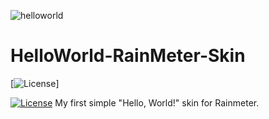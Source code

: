 ![helloworld](https://user-images.githubusercontent.com/52587785/84580719-760e1700-ada7-11ea-8190-2b134a9e75cb.png)

# HelloWorld-RainMeter-Skin
[![License](https://img.shields.io/github/license/vmatveev95/HelloWorld-RainMeter-Skin)]

[![License](https://img.shields.io/badge/License-Apache%202.0-blue.svg)](https://opensource.org/licenses/Apache-2.0)
My first simple "Hello, World!" skin for Rainmeter.
